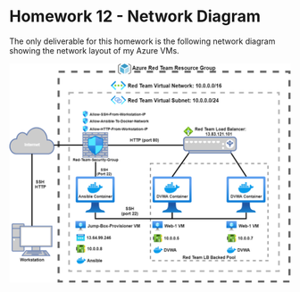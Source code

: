 # Homework 12 - Network Diagram

The only deliverable for this homework is the following network diagram showing the network layout of my Azure VMs.

![Sowers-12-Cloud_Security](./Sowers-12-Cloud_Security.drawio.png)